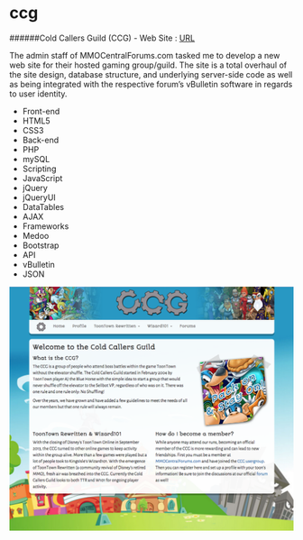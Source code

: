 # ccg
######Cold Callers Guild (CCG) - Web Site : [URL](http://ccg.mmocentralforums.com)

The admin staff of MMOCentralForums.com tasked me to develop a new web site for their hosted gaming group/guild. The site is a total overhaul of the site design, database structure, and underlying server-side code as well as being integrated with the respective forum’s vBulletin software in regards to user identity. 

* Front-end
 * HTML5
 * CSS3
* Back-end
 * PHP
 * mySQL
* Scripting
 * JavaScript
 * jQuery
 * jQueryUI
 * DataTables
 * AJAX
* Frameworks
 * Medoo
 * Bootstrap
* API
 * vBulletin
* JSON

![alt text](https://raw.githubusercontent.com/aromig/ccg/master/screens/CCG_FrontPage.png "CCG Front Page")
